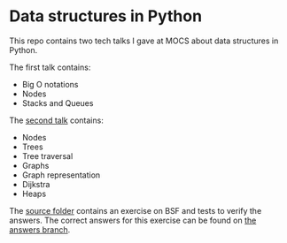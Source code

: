 # Data structures in Python

This repo contains two tech talks I gave at MOCS about data structures in Python. 

The first talk contains:
- Big O notations
- Nodes
- Stacks and Queues

The [second talk](/talk/data-structures-2.md) contains:
- Nodes
- Trees
- Tree traversal
- Graphs
- Graph representation
- Dijkstra
- Heaps

The [source folder](/src) contains an exercise on BSF and tests to verify the answers. 
The correct answers for this exercise can be found on [the answers branch](tree/2-answers).